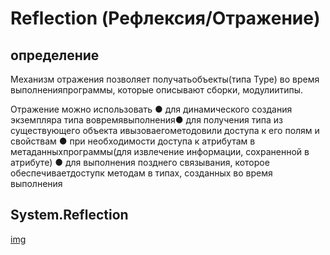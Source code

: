 # Reflection (Рефлексия/Отражение)
## определение

Механизм отражения позволяет получатьобъекты(типа Type) во время выполненияпрограммы, которые описывают сборки, модулиитипы.

Отражение можно использовать
● для динамического создания экземпляра типа вовремявыполнения● для получения типа из существующего объекта ивызоваегометодовили доступа к его полям и свойствам
● при необходимости доступа к атрибутам в метаданныхпрограммы(для извлечение информации, сохраненной в атрибуте)
● для выполнения позднего связывания, которое обеспечиваетдоступк методам в типах, созданных во время выполнения

## System.Reflection

[img](https://github.com/IlyaGall/C-/blob/main/48%20CI_CD/img/1.JPG)
